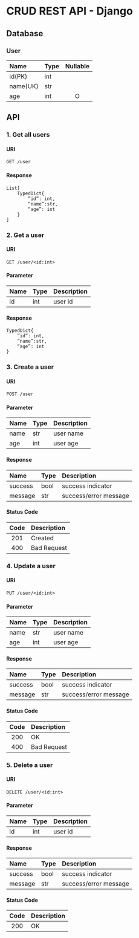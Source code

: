 # CRUD REST API - Django

## Database

### User

| Name     | Type | Nullable |
| :------- | :--- | :------: |
| id(PK)   | int  |          |
| name(UK) | str  |          |
| age      | int  |    O     |

## API

### 1. Get all users

#### URI

```
GET /user
```

#### Response

```
List[
    TypedDict{
        ”id”: int,
        “name”:str,
        “age”: int
    }
]
```

### 2. Get a user

#### URI

```
GET /user/<id:int>
```

#### Parameter

| Name | Type | Description |
| :--- | :--- | :---------- |
| id   | int  | user id     |

#### Response

```
TypedDict{
    ”id”: int,
    “name”:str,
    “age”: int
}
```

### 3. Create a user

#### URI

```
POST /user
```

#### Parameter

| Name | Type | Description |
| :--- | :--- | :---------- |
| name | str  | user name   |
| age  | int  | user age    |

#### Response

| Name    | Type | Description           |
| :------ | :--- | :-------------------- |
| success | bool | success indicator     |
| message | str  | success/error message |

#### Status Code

| Code | Description |
| :--: | :---------- |
| 201  | Created     |
| 400  | Bad Request |

### 4. Update a user

#### URI

```
PUT /user/<id:int>
```

#### Parameter

| Name | Type | Description |
| :--- | :--- | :---------- |
| name | str  | user name   |
| age  | int  | user age    |

#### Response

| Name    | Type | Description           |
| :------ | :--- | :-------------------- |
| success | bool | success indicator     |
| message | str  | success/error message |

#### Status Code

| Code | Description |
| :--: | :---------- |
| 200  | OK          |
| 400  | Bad Request |

### 5. Delete a user

#### URI

```
DELETE /user/<id:int>
```

#### Parameter

| Name | Type | Description |
| :--- | :--- | :---------- |
| id   | int  | user id     |

#### Response

| Name    | Type | Description           |
| :------ | :--- | :-------------------- |
| success | bool | success indicator     |
| message | str  | success/error message |

#### Status Code

| Code | Description |
| :--: | :---------- |
| 200  | OK          |
